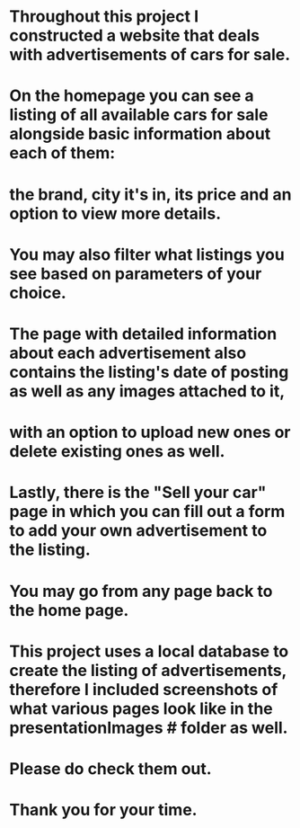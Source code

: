 # Throughout this project I constructed a website that deals with advertisements of cars for sale.
# On the homepage you can see a listing of all available cars for sale alongside basic information about each of them: 
# the brand, city it's in, its price and an option to view more details.

# You may also filter what listings you see based on parameters of your choice.

# The page with detailed information about each advertisement also contains the listing's date of posting as well as any images attached to it, 
# with an option to upload new ones or delete existing ones as well.

# Lastly, there is the "Sell your car" page in which you can fill out a form to add your own advertisement to the listing. 
# You may go from any page back to the home page.

# This project uses a local database to create the listing of advertisements, therefore I included screenshots of what various pages look like in the presentationImages # folder as well. 
# Please do check them out.
# Thank you for your time.

